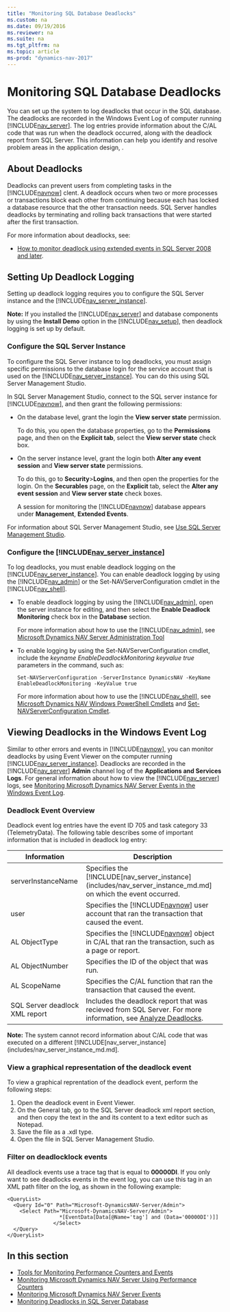 ```yaml
---
title: "Monitoring SQL Database Deadlocks"
ms.custom: na
ms.date: 09/19/2016
ms.reviewer: na
ms.suite: na
ms.tgt_pltfrm: na
ms.topic: article
ms-prod: "dynamics-nav-2017"
---
```

# Monitoring SQL Database Deadlocks
You can set up the system to log deadlocks that occur in the SQL database. The deadlocks are recorded in the Windows Event Log of computer running [!INCLUDE[nav_server](includes/nav_server_md.md)]. The log entries provide information about the C/AL code that was run when the deadlock occurred, along with the deadlock report from SQL Server. This information can help you identify and resolve problem areas in the application design, .

## About Deadlocks
Deadlocks can prevent users from completing tasks in the [!INCLUDE[navnow](includes/navnow_md.md)] clent. A deadlock occurs when two or more processes or transactions block each other from continuing because each has locked a database resource that the other transaction needs. SQL Server handles deadlocks by terminating and rolling back transactions that were started after the first transaction.

For more information about deadlocks, see:

-   [How to monitor deadlock using extended events in SQL Server 2008 and later](https://aka.ms/vp7f5k).


## Setting Up Deadlock Logging
Setting up deadlock logging requires you to configure the SQL Server instance and the [!INCLUDE[nav_server_instance](includes/nav_server_instance_md.md)].

**Note:**  If you installed the [!INCLUDE[nav_server](includes/nav_server_md.md)] and database components by using the **Install Demo** option in the [!INCLUDE[nav_setup](includes/nav_setup_md.md)], then deadlock logging is set up by default.   

### Configure the SQL Server Instance
To configure the SQL Server instance to log deadlocks, you must assign specific permissions to the database login for the service account that is used on the [!INCLUDE[nav_server_instance](includes/nav_server_instance_md.md)]. You can do this using SQL Server Management Studio.

In SQL Server Management Studio, connect to the SQL server instance for [!INCLUDE[navnow](includes/navnow_md.md)], and then grant the following permissions:
-   On the database level, grant the login the **View server state** permission.

    To do this, you open the database properties, go to the **Permissions** page, and then on the **Explicit tab**, select the **View server state** check box.
-   On the server instance level, grant the login both **Alter any event session** and **View server state** permissions.

    To do this, go to **Security**>**Logins**, and then open the properties for the login. On the **Securables** page, on the **Explicit** tab, select the **Alter any event session** and **View server state** check boxes.
    
    A session for monitoring the [!INCLUDE[navnow](includes/navnow_md.md)] database appears under  **Management**, **Extended Events**.  


For information about SQL Server Management Studio, see [Use SQL Server Management Studio](https://aka.ms/usesqlservermanagementstudio).


### Configure the [!INCLUDE[nav_server_instance](includes/nav_server_instance_md.md)]
To log deadlocks, you must enable deadlock logging on the [!INCLUDE[nav_server_instance](includes/nav_server_instance_md.md)]. You can enable deadlock logging by using the [!INCLUDE[nav_admin](includes/nav_admin_md.md)] or the Set-NAVServerConfiguration cmdlet in the [!INCLUDE[nav_shell](includes/nav_shell_md.md)].

-   To enable deadlock logging by using the [!INCLUDE[nav_admin](includes/nav_admin_md.md)], open the server instance for editing, and then select the **Enable Deadlock Monitoring** check box in the **Database** section.

    For more information about how to use the [!INCLUDE[nav_admin](includes/nav_admin_md.md)], see [Microsoft Dynamics NAV Server Administration Tool](Microsoft-Dynamics-NAV-Server-Administration-Tool.md)

-   To enable logging by using the Set-NAVServerConfiguration cmdlet, include the *keyname EnableDeadlockMonitoring keyvalue true* parameters in the command, such as:

    ```
    Set-NAVServerConfiguration -ServerInstance DynamicsNAV -KeyName EnableDeadlockMonitoring -KeyValue true
    ```
    For more information about how to use the [!INCLUDE[nav_shell](includes/nav_shell_md.md)], see [Microsoft Dynamics NAV Windows PowerShell Cmdlets](Microsoft-Dynamics-NAV-Windows-PowerShell-Cmdlets.md) and [Set-NAVServerConfiguration Cmdlet](https://go.microsoft.com/fwlink/?linkid=401394).

## Viewing Deadlocks in the Windows Event Log
Similar to other errors and events in [!INCLUDE[navnow](includes/navnow_md.md)], you can monitor deadlocks by using Event Viewer on the computer running [!INCLUDE[nav_server_instance](includes/nav_server_md.md)]. Deadlocks are recorded in the [!INCLUDE[nav_server](includes/nav_server_md.md)] **Admin** channel log of the **Applications and Services Logs**. For general information about how to view the [!INCLUDE[nav_server](includes/nav_server_md.md)] logs, see [Monitoring Microsoft Dynamics NAV Server Events in the Windows Event Log](Monitoring-Microsoft-Dynamics-NAV-Server-Events-in-the-Windows-Event-Log.md).

### Deadlock Event Overview
Deadlock event log entries have the event ID 705 and task category 33 (TelemetryData). The following table describes some of important information that is included in deadlock log entry:

|  Information |  Description  |
|--------------|---------------|
|serverInstanceName|Specifies the [!INCLUDE[nav_server_instance](includes/nav_server_instance_md.md] on which the event occurred.|
|user|Specifies the [!INCLUDE[navnow](includes/navnow_md.md)] user account that ran the transaction that caused the event.|
|AL ObjectType|Specifies the [!INCLUDE[navnow](includes/navnow_md.md)] object in C/AL that ran the transaction, such as a page or report.|
|AL ObjectNumber|Specifies the ID of the object that was run.|
|AL ScopeName|Specifies the C/AL function that ran the transaction that caused the event.|
|SQL Server deadlock XML report|Includes the deadlock report that was recieved from SQL Server. For more information, see [Analyze Deadlocks](https://aka.ms/analyzedeadlocks).|

**Note:**  The system cannot record information about C/AL code that was executed on a different  [!INCLUDE[nav_server_instance](includes/nav_server_instance_md.md].

### View a graphical representation of the deadlock event
To view a graphical reprentation of the deadlock event, perform the following steps:
1.  Open the deadlock event in Event Viewer.
2.  On the General tab, go to the SQL Server deadlock xml report section, and then copy the text in the <deadlock></deadlock> and its content to a text editor such as Notepad.
3.  Save the file as a .xdl type.
4.  Open the file in SQL Server Management Studio.

### Filter on deadlocklock events
All deadlock events use a trace tag that is equal to **00000DI**. If you only want to see deadlocks events in the event log, you can use this tag in an XML path filter on the log, as shown in the following example:

```
<QueryList>
  <Query Id="0" Path="Microsoft-DynamicsNAV-Server/Admin">
    <Select Path="Microsoft-DynamicsNAV-Server/Admin"> 
                 *[EventData[Data[@Name='tag'] and (Data='00000DI')]] 
               </Select>
  </Query>
</QueryList>
```

## In this section  

-   [Tools for Monitoring Performance Counters and Events](Tools-for-Monitoring-Performance-Counters-and-Events.md)  
-   [Monitoring Microsoft Dynamics NAV Server Using Performance Counters](Monitoring-Microsoft-Dynamics-NAV-Server-Using-Performance-Counters.md)  
-   [Monitoring Microsoft Dynamics NAV Server Events](Monitoring-Microsoft-Dynamics-NAV-Server-Events.md)
-   [Monitoring Deadlocks in SQL Server Database](Monitoring-Deadlocks-in-SQL-Server-Database.md)
